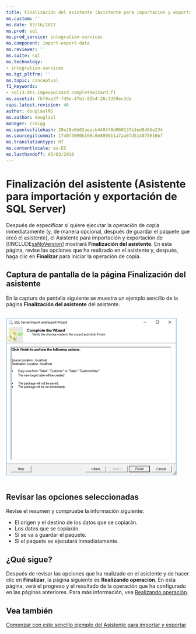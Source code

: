 ```yaml
---
title: Finalización del asistente (Asistente para importación y exportación de SQL Server) | Microsoft Docs
ms.custom: ''
ms.date: 03/16/2017
ms.prod: sql
ms.prod_service: integration-services
ms.component: import-export-data
ms.reviewer: ''
ms.suite: sql
ms.technology:
- integration-services
ms.tgt_pltfrm: ''
ms.topic: conceptual
f1_keywords:
- sql13.dts.impexpwizard.completewizard.f1
ms.assetid: fbf0aa37-fd9e-47e1-82b4-26c1359ec3da
caps.latest.revision: 46
author: douglaslMS
ms.author: douglasl
manager: craigg
ms.openlocfilehash: 20e28e6b02aeacb4404f8d060137b1ed8d66e234
ms.sourcegitcommit: 1740f3090b168c0e809611a7aa6fd514075616bf
ms.translationtype: HT
ms.contentlocale: es-ES
ms.lasthandoff: 05/03/2018
---
```

# <a name="complete-the-wizard-sql-server-import-and-export-wizard"></a>Finalización del asistente (Asistente para importación y exportación de SQL Server)
Después de especificar si quiere ejecutar la operación de copia inmediatamente (y, de manera opcional, después de guardar el paquete que creó el asistente), el Asistente para importación y exportación de [!INCLUDE[ssNoVersion](../../includes/ssnoversion-md.md)] mostrará **Finalización del asistente**. En esta página, revise las opciones que ha realizado en el asistente y, después, haga clic en **Finalizar** para iniciar la operación de copia.
 
## <a name="screen-shot-of-the-complete-the-wizard-page"></a>Captura de pantalla de la página Finalización del asistente 
 En la captura de pantalla siguiente se muestra un ejemplo sencillo de la página **Finalización del asistente** del asistente.  
  
 ![Página Finalización del asistente del Asistente para importación y exportación](../../integration-services/import-export-data/media/complete.png "Complete the Wizard page of the Import and Export Wizard")  
  
## <a name="review-the-options-you-selected"></a>Revisar las opciones seleccionadas  
 
Revise el resumen y compruebe la información siguiente:  
-   El origen y el destino de los datos que se copiarán.
-   Los datos que se copiarán.
-   Si se va a guardar el paquete.
-   Si el paquete se ejecutará inmediatamente.  
  
## <a name="whats-next"></a>¿Qué sigue?  
 Después de revisar las opciones que ha realizado en el asistente y de hacer clic en **Finalizar**, la página siguiente es **Realizando operación**. En esta página, verá el progreso y el resultado de la operación que ha configurado en las páginas anteriores. Para más información, vea [Realizando operación](../../integration-services/import-export-data/performing-operation-sql-server-import-and-export-wizard.md).
 
## <a name="see-also"></a>Vea también
[Comenzar con este sencillo ejemplo del Asistente para importar y exportar](../../integration-services/import-export-data/get-started-with-this-simple-example-of-the-import-and-export-wizard.md)

